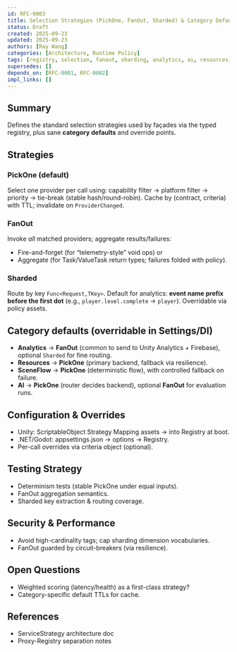 ```yaml
---
id: RFC-0003
title: Selection Strategies (PickOne, FanOut, Sharded) & Category Defaults
status: Draft
created: 2025-09-23
updated: 2025-09-23
authors: [Ray Wang]
categories: [Architecture, Runtime Policy]
tags: [registry, selection, fanout, sharding, analytics, ai, resources, sceneflow]
supersedes: []
depends_on: [RFC-0001, RFC-0002]
impl_links: []
---
```


## Summary
Defines the standard selection strategies used by façades via the typed registry, plus sane **category defaults** and override points.

## Strategies
### PickOne (default)
Select one provider per call using: capability filter → platform filter → priority → tie-break (stable hash/round-robin). Cache by (contract, criteria) with TTL; invalidate on `ProviderChanged`.

### FanOut
Invoke *all* matched providers; aggregate results/failures:
- Fire-and-forget (for “telemetry-style” void ops) or
- Aggregate (for Task/ValueTask return types; failures folded with policy).

### Sharded
Route by key `Func<Request,TKey>`. Default for analytics: **event name prefix before the first dot** (e.g., `player.level.complete` → `player`). Overridable via policy assets.

## Category defaults (overridable in Settings/DI)
- **Analytics** → **FanOut** (common to send to Unity Analytics + Firebase), optional `Sharded` for fine routing.
- **Resources** → **PickOne** (primary backend, fallback via resilience).
- **SceneFlow** → **PickOne** (deterministic flow), with controlled fallback on failure.
- **AI** → **PickOne** (router decides backend), optional **FanOut** for evaluation runs.

## Configuration & Overrides
- Unity: ScriptableObject Strategy Mapping assets → into Registry at boot.
- .NET/Godot: appsettings.json → options → Registry.
- Per-call overrides via criteria object (optional).

## Testing Strategy
- Determinism tests (stable PickOne under equal inputs).
- FanOut aggregation semantics.
- Sharded key extraction & routing coverage.

## Security & Performance
- Avoid high-cardinality tags; cap sharding dimension vocabularies.
- FanOut guarded by circuit-breakers (via resilience).

## Open Questions
- Weighted scoring (latency/health) as a first-class strategy?
- Category-specific default TTLs for cache.

## References
- ServiceStrategy architecture doc
- Proxy-Registry separation notes
